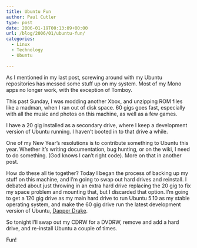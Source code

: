 ```yaml
---
title: Ubuntu Fun
author: Paul Cutler
type: post
date: 2006-01-19T00:13:09+00:00
url: /blog/2006/01/ubuntu-fun/
categories:
  - Linux
  - Technology
  - Ubuntu

---
```

As I mentioned in my last post, screwing around with my Ubuntu repositories has messed some stuff up on my system. Most of my Mono apps no longer work, with the exception of Tomboy.

This past Sunday, I was modding another Xbox, and unzipping ROM files like a madman, when I ran out of disk space. 60 gigs goes fast, especially with all the music and photos on this machine, as well as a few games.

I have a 20 gig installed as a secondary drive, where I keep a development version of Ubuntu running. I haven&#8217;t booted in to that drive a while.

One of my New Year&#8217;s resolutions is to contribute something to Ubuntu this year. Whether it&#8217;s writing documentation, bug hunting, or on the wiki, I need to do something. (God knows I can&#8217;t right code). More on that in another post.

How do these all tie together? Today I began the process of backing up my stuff on this machine, and I&#8217;m going to swap out hard drives and reinstall. I debated about just throwing in an extra hard drive replacing the 20 gig to fix my space problem and mounting that, but I discarded that option. I&#8217;m going to get a 120 gig drive as my main hard drive to run Ubuntu 5.10 as my stable operating system, and make the 60 gig drive run the latest development version of Ubuntu, [Dapper Drake][1].

So tonight I&#8217;ll swap out my CDRW for a DVDRW, remove and add a hard drive, and re-install Ubuntu a couple of times.

Fun!

 [1]: https://wiki.ubuntu.com/DapperFlight3